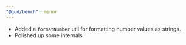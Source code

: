 ```yaml
---
"@gud/bench": minor
---
```


- Added a `formatNumber` util for formatting number values as strings.
- Polished up some internals.
